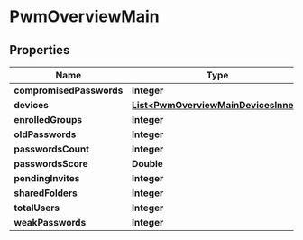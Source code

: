 

# PwmOverviewMain


## Properties

| Name | Type | Description | Notes |
|------------ | ------------- | ------------- | -------------|
|**compromisedPasswords** | **Integer** |  |  [optional] |
|**devices** | [**List&lt;PwmOverviewMainDevicesInner&gt;**](PwmOverviewMainDevicesInner.md) |  |  |
|**enrolledGroups** | **Integer** |  |  [optional] |
|**oldPasswords** | **Integer** |  |  [optional] |
|**passwordsCount** | **Integer** |  |  [optional] |
|**passwordsScore** | **Double** |  |  [optional] |
|**pendingInvites** | **Integer** |  |  |
|**sharedFolders** | **Integer** |  |  |
|**totalUsers** | **Integer** |  |  |
|**weakPasswords** | **Integer** |  |  [optional] |



